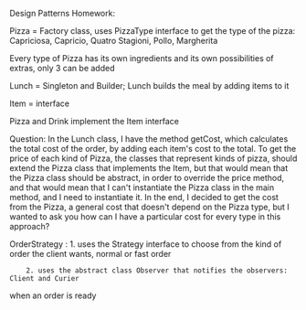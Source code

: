 Design Patterns Homework:

Pizza = Factory class, uses PizzaType interface to get the type of the pizza: 
Capriciosa, Capricio, Quatro Stagioni, Pollo, Margherita

Every type of Pizza has its own ingredients and its own possibilities of extras, 
only 3 can be added


Lunch = Singleton and Builder; Lunch builds the meal by adding items to it

Item = interface

Pizza and Drink implement the Item interface

Question: In the Lunch class, I have the method getCost, which calculates the 
total cost of the order, by adding each item's cost to the total.
To get the price of each kind of Pizza, the classes that represent kinds of pizza, should 
extend the Pizza class that implements the Item, but that would mean that the Pizza class should 
be abstract, in order to override the price method, and that would mean that I can't instantiate the
Pizza class in the main method, and I need to instantiate it. In the end, I decided to get the cost from
the Pizza, a general cost that doesn't depend on the Pizza type, but I wanted to ask you how can I have a 
particular cost for every type in this approach?

OrderStrategy : 1. uses the Strategy interface to choose from the kind of order
the client wants, normal or fast order
		
		2. uses the abstract class Observer that notifies the observers: Client and Curier 
when an order is ready